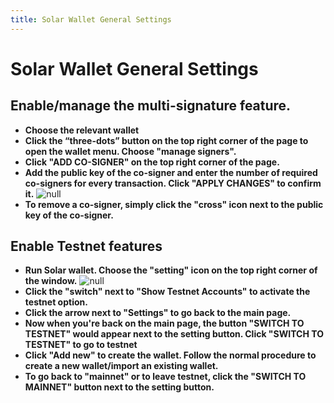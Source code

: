 ```yaml
---
title: Solar Wallet General Settings
---
```

# Solar Wallet General Settings
## Enable/manage the multi-signature feature.
* **Choose the relevant wallet**
* **Click the “three-dots” button on the top right corner of the page to open the wallet menu. Choose "manage signers".**
* **Click "ADD CO-SIGNER" on the top right corner of the page.**
* **Add the public key of the co-signer and enter the number of required co-signers for every transaction. Click "APPLY CHANGES" to confirm it.**
![null](/images/cosigners.png)
* **To remove a co-signer, simply click the "cross" icon next to the public key of the co-signer.**
## Enable Testnet features
* **Run Solar wallet. Choose the "setting" icon on the top right corner of the window.**
![null](/images/screen-shot-2019-02-18-at-12.01.13.png)
* **Click the "switch" next to "Show Testnet Accounts" to activate the testnet option.**
* **Click the arrow next to "Settings" to go back to the main page.**
* **Now when you're back on the main page, the button "SWITCH TO TESTNET" would appear next to the setting button. Click "SWITCH TO TESTNET" to go to testnet**
* **Click "Add new" to create the wallet. Follow the normal procedure to create a new wallet/import an existing wallet.**
* **To go back to "mainnet" or to leave testnet, click the "SWITCH TO MAINNET" button next to the setting button.**
